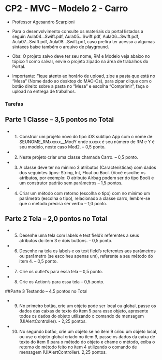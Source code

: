 # CP2 - MVC – Modelo 2 - Carro

- Professor Agesandro Scarpioni

- Para o desenvolvimento consulte os materiais do portal listados a seguir:
Aula04...Swift.pdf, Aula05...Swift.pdf, Aula06...Swift.pdf, Aula07...Swift.pdf,
Aula08...Swift.pdf, caso prefira ter acesso a algumas sintaxes baixe também o arquivo
de playground.

* Obs: O projeto salvo deve ter seu nome, RM e Modelo veja abaixo no tópico 1 como
salvar, envie o projeto zipado na área de trabalhos do Portal.

- Importante: Fique atento ao horário de upload, zipe a pasta que está no “Mesa”
(Nome dado ao desktop do MAC-Os), para zipar clique com o botão direito sobre a
pasta no “Mesa” e escolha “Comprimir”, faça o upload na entrega de trabalhos.

### Tarefas

## Parte 1 Classe – 3,5 pontos no Total

- 1) Construir um projeto novo do tipo iOS subtipo App com o nome de
SEUNOME_RMxxxxx__ModY onde xxxxx é seu número de RM e Y é seu
modelo, neste caso Mod2. – 0,5 ponto.

- 2) Neste projeto criar uma classe chamada Carro. – 0,5 ponto.
- 3) A classe deve ter no mínimo 3 atributos (Características) com dados dos
seguintes tipos: String, Int, Float ou Bool. (Você escolhe os atributos, por
exemplo: O atributo Airbag podem ser do tipo Bool) e um construtor padrão
sem parâmetros – 1,5 pontos.

- 4) Criar um método com retorno (escolha o tipo) com no mínimo um parâmetro
(escolha o tipo), relacionado a classe carro, lembre-se que o método precisa
ser verbo – 1,0 ponto.


## Parte 2 Tela – 2,0 pontos no Total
- 5) Desenhe uma tela com labels e text field’s referentes a seus atributos do item
3 e dois buttons. – 0,5 ponto.
- 6) Desenhe na tela os labels e os text field’s referentes aos parâmetros ou
parâmetro (se escolheu apenas um), referente a seu método do item 4. – 0,5
ponto.
- 7) Crie os outlet’s para essa tela – 0,5 ponto.
- 8) Crie os Action’s para essa tela – 0,5 ponto.
 
##Parte 3 Testando – 4,5 pontos no Total

- 9) No primeiro botão, crie um objeto pode ser local ou global, passe os dados das
caixas de texto do item 5 para esse objeto, apresente todos os dados do
objeto utilizando o comando de mensagem (UIAlertController). - 2,25 pontos.
- 10) No segundo botão, crie um objeto se no item 9 criou um objeto local, ou use o
objeto global criado no item 9, passe os dados da caixa de texto do item 6
para o método do objeto e chame o método, exiba o retorno do método feito
no item 4 utilizando o comando de mensagem (UIAlertController). 2,25 pontos.
